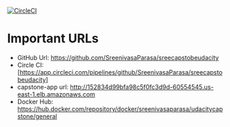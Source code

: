 [![CircleCI](https://dl.circleci.com/status-badge/img/gh/SreenivasaParasa/sreecapstobeudacity/tree/main.svg?style=svg)](https://dl.circleci.com/status-badge/redirect/gh/SreenivasaParasa/sreecapstobeudacity/tree/main)
# Important URLs
- GitHub Url: https://github.com/SreenivasaParasa/sreecapstobeudacity
- Circle CI: [https://app.circleci.com/pipelines/github/SreenivasaParasa/sreecapstobeudacity]
- capstone-app url: http://152834d99bfa98c5f0fc3d9d-60554545.us-east-1.elb.amazonaws.com
- Docker Hub: https://hub.docker.com/repository/docker/sreenivasaparasa/udacitycapstone/general
